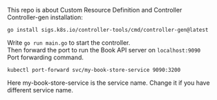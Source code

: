 This repo is about Custom Resource Definition and Controller<br>
Controller-gen installation:
```
go install sigs.k8s.io/controller-tools/cmd/controller-gen@latest

```
Write ``go run main.go`` to start the controller.<br>
Then forward the port to run the Book API server on `localhost:9090` <br>
Port forwarding command.
```
kubectl port-forward svc/my-book-store-service 9090:3200
```

Here my-book-store-service is the service name. Change it if you have different service name.
